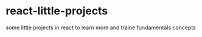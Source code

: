 # react-little-projects
some little projects in react to learn more and traine fundamentals concepts 
